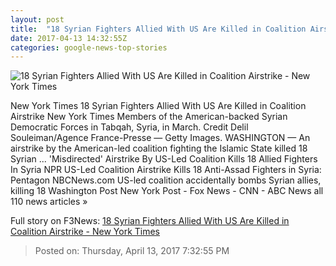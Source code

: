 ```yaml
---
layout: post
title:  "18 Syrian Fighters Allied With US Are Killed in Coalition Airstrike - New York Times"
date: 2017-04-13 14:32:55Z
categories: google-news-top-stories
---
```


![18 Syrian Fighters Allied With US Are Killed in Coalition Airstrike - New York Times](https://static01.nyt.com/images/2017/04/14/world/14Military/14Military-facebookJumbo.jpg)

New York Times 18 Syrian Fighters Allied With US Are Killed in Coalition Airstrike New York Times Members of the American-backed Syrian Democratic Forces in Tabqah, Syria, in March. Credit Delil Souleiman/Agence France-Presse — Getty Images. WASHINGTON — An airstrike by the American-led coalition fighting the Islamic State killed 18 Syrian ... 'Misdirected' Airstrike By US-Led Coalition Kills 18 Allied Fighters In Syria NPR US-Led Coalition Airstrike Kills 18 Anti-Assad Fighters in Syria: Pentagon NBCNews.com US-led coalition accidentally bombs Syrian allies, killing 18 Washington Post New York Post - Fox News - CNN - ABC News all 110 news articles »


Full story on F3News: [18 Syrian Fighters Allied With US Are Killed in Coalition Airstrike - New York Times](http://www.f3nws.com/n/Cz3qeE)

> Posted on: Thursday, April 13, 2017 7:32:55 PM
